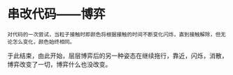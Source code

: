 # 串改代码——博弈
  
    对代码的一次尝试，当粒子接触时即颜色将根据接触的时间不断变化闪烁，直到接触解除，但无论怎么变化，颜色始终相同。
   于此结束，由此开始，层层博弈后的另一种姿态在继续拖行，靠近，闪烁，消散，博弈改变了一切，博弈什么也没改变。



